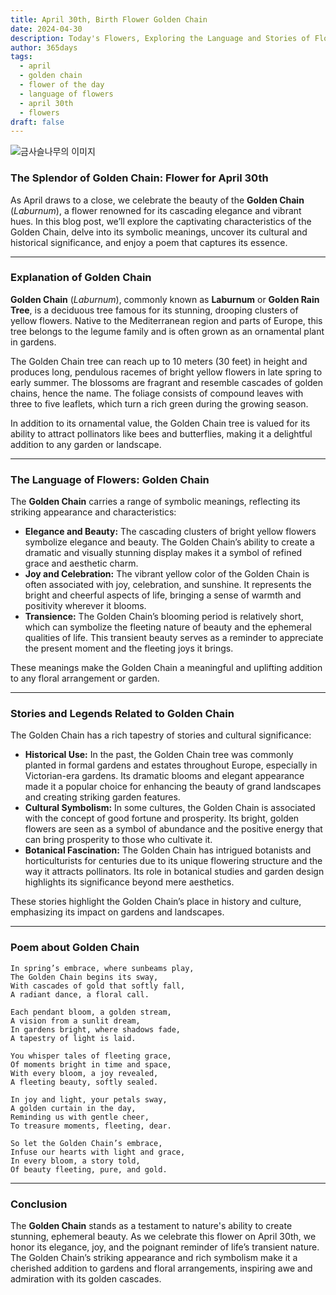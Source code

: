 ```yaml
---
title: April 30th, Birth Flower Golden Chain
date: 2024-04-30
description: Today's Flowers, Exploring the Language and Stories of Flowers Golden Chain
author: 365days
tags:
  - april
  - golden chain
  - flower of the day
  - language of flowers
  - april 30th
  - flowers
draft: false
---
```


![금사슬나무의 이미지](https://cdn.pixabay.com/photo/2022/01/03/18/41/weeping-golden-chain-6913355_1280.jpg#center)


### The Splendor of Golden Chain: Flower for April 30th

As April draws to a close, we celebrate the beauty of the **Golden Chain** (*Laburnum*), a flower renowned for its cascading elegance and vibrant hues. In this blog post, we’ll explore the captivating characteristics of the Golden Chain, delve into its symbolic meanings, uncover its cultural and historical significance, and enjoy a poem that captures its essence.

---

### Explanation of Golden Chain

**Golden Chain** (*Laburnum*), commonly known as **Laburnum** or **Golden Rain Tree**, is a deciduous tree famous for its stunning, drooping clusters of yellow flowers. Native to the Mediterranean region and parts of Europe, this tree belongs to the legume family and is often grown as an ornamental plant in gardens.

The Golden Chain tree can reach up to 10 meters (30 feet) in height and produces long, pendulous racemes of bright yellow flowers in late spring to early summer. The blossoms are fragrant and resemble cascades of golden chains, hence the name. The foliage consists of compound leaves with three to five leaflets, which turn a rich green during the growing season.

In addition to its ornamental value, the Golden Chain tree is valued for its ability to attract pollinators like bees and butterflies, making it a delightful addition to any garden or landscape.

---

### The Language of Flowers: Golden Chain

The **Golden Chain** carries a range of symbolic meanings, reflecting its striking appearance and characteristics:

- **Elegance and Beauty:** The cascading clusters of bright yellow flowers symbolize elegance and beauty. The Golden Chain’s ability to create a dramatic and visually stunning display makes it a symbol of refined grace and aesthetic charm.
- **Joy and Celebration:** The vibrant yellow color of the Golden Chain is often associated with joy, celebration, and sunshine. It represents the bright and cheerful aspects of life, bringing a sense of warmth and positivity wherever it blooms.
- **Transience:** The Golden Chain’s blooming period is relatively short, which can symbolize the fleeting nature of beauty and the ephemeral qualities of life. This transient beauty serves as a reminder to appreciate the present moment and the fleeting joys it brings.

These meanings make the Golden Chain a meaningful and uplifting addition to any floral arrangement or garden.

---

### Stories and Legends Related to Golden Chain

The Golden Chain has a rich tapestry of stories and cultural significance:

- **Historical Use:** In the past, the Golden Chain tree was commonly planted in formal gardens and estates throughout Europe, especially in Victorian-era gardens. Its dramatic blooms and elegant appearance made it a popular choice for enhancing the beauty of grand landscapes and creating striking garden features.
- **Cultural Symbolism:** In some cultures, the Golden Chain is associated with the concept of good fortune and prosperity. Its bright, golden flowers are seen as a symbol of abundance and the positive energy that can bring prosperity to those who cultivate it.
- **Botanical Fascination:** The Golden Chain has intrigued botanists and horticulturists for centuries due to its unique flowering structure and the way it attracts pollinators. Its role in botanical studies and garden design highlights its significance beyond mere aesthetics.

These stories highlight the Golden Chain’s place in history and culture, emphasizing its impact on gardens and landscapes.

---

### Poem about Golden Chain


	In spring’s embrace, where sunbeams play,
	The Golden Chain begins its sway,
	With cascades of gold that softly fall,
	A radiant dance, a floral call.
	
	Each pendant bloom, a golden stream,
	A vision from a sunlit dream,
	In gardens bright, where shadows fade,
	A tapestry of light is laid.
	
	You whisper tales of fleeting grace,
	Of moments bright in time and space,
	With every bloom, a joy revealed,
	A fleeting beauty, softly sealed.
	
	In joy and light, your petals sway,
	A golden curtain in the day,
	Reminding us with gentle cheer,
	To treasure moments, fleeting, dear.
	
	So let the Golden Chain’s embrace,
	Infuse our hearts with light and grace,
	In every bloom, a story told,
	Of beauty fleeting, pure, and gold.

---

### Conclusion

The **Golden Chain** stands as a testament to nature's ability to create stunning, ephemeral beauty. As we celebrate this flower on April 30th, we honor its elegance, joy, and the poignant reminder of life’s transient nature. The Golden Chain’s striking appearance and rich symbolism make it a cherished addition to gardens and floral arrangements, inspiring awe and admiration with its golden cascades.